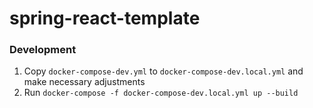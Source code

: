 # spring-react-template

### Development
1. Copy `docker-compose-dev.yml` to `docker-compose-dev.local.yml` and make necessary adjustments
2. Run `docker-compose -f docker-compose-dev.local.yml up --build`

